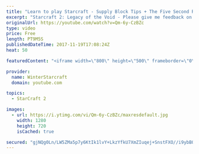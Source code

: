```yaml
---
title: "Learn to play Starcraft - Supply Block Tips + The Five Second Rule (Basic Guide & Tutorial)"
excerpt: "Starcraft 2: Legacy of the Void - Please give me feedback on this general video style/commentary, hopefully it helps you guys out!  Can very easily make more on different concepts if it is the right direction!  Sc2ReplayStats - http://www.sc2replaystats.com"
originalUrl: https://youtube.com/watch?v=Qm-6y-CzBZc
type: video
price: Free
length: PT9M5S
publishedDateTime: 2017-11-19T17:08:24Z
heat: 50

featuredContent: "<iframe width=\"800\" height=\"500\" frameborder=\"0\" src=\"https://www.youtube.com/embed/Qm-6y-CzBZc\" allow=\"accelerometer; autoplay; encrypted-media; gyroscope; picture-in-picture\" allowfullscreen></iframe>"

provider:
  name: WinterStarcraft
  domain: youtube.com

topics:
  - StarCraft 2

images:
  - url: https://i.ytimg.com/vi/Qm-6y-CzBZc/maxresdefault.jpg
    width: 1280
    height: 720
    isCached: true

secured: "gjNQg0Ln/LW5ZMa5p7y6KtIk1lvY+LkzYfkU7XmZIuqej+SnstFXO//i9ybBOLhkN8Eqw8NAiQIntNz1dD5sRj4Vr2KKPVRfrmCDO3S2LEMGV6g53Srt/DGFb7fvKcQSArnU72CQs9BTBrNcANXEK+u7Odoxcxp4MGHer4jzQ+5S/n+j+ry0i2q5pxvzpzO2w22NMZ77b+e9vLW7gL3DJ2SWIZw8mRPusdtD7/aUwCaOqwP2a7nt1RaI0JPRIV0eTqKj4pmqN9yXK0h1mSRNH1oHrIP5AZQPMbVOeagK2KpoRAsu3/gJPx9onpx5S6ZeN6tLxFNR9RDtj4ccWcorqc9yIa8UGGZEFUWXzAeefvLERyTw3ehghLo7dmjp+pL4uFfEnzVbi/4Nw1YvuGzI7lQ7YVaXSQ3m2vJf1nUjqUo=;3OeI8be7VwP5YyslKW1eJA=="
---
```



